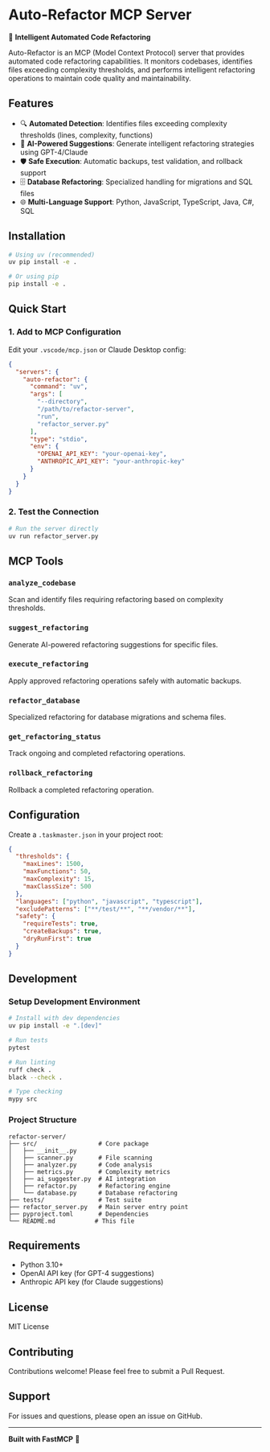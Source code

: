 # Auto-Refactor MCP Server

🚀 **Intelligent Automated Code Refactoring**

Auto-Refactor is an MCP (Model Context Protocol) server that provides automated code refactoring capabilities. It monitors codebases, identifies files exceeding complexity thresholds, and performs intelligent refactoring operations to maintain code quality and maintainability.

## Features

- 🔍 **Automated Detection**: Identifies files exceeding complexity thresholds (lines, complexity, functions)
- 🤖 **AI-Powered Suggestions**: Generate intelligent refactoring strategies using GPT-4/Claude
- 🛡️ **Safe Execution**: Automatic backups, test validation, and rollback support
- 🗄️ **Database Refactoring**: Specialized handling for migrations and SQL files
- 🌐 **Multi-Language Support**: Python, JavaScript, TypeScript, Java, C#, SQL

## Installation

```bash
# Using uv (recommended)
uv pip install -e .

# Or using pip
pip install -e .
```

## Quick Start

### 1. Add to MCP Configuration

Edit your `.vscode/mcp.json` or Claude Desktop config:

```json
{
  "servers": {
    "auto-refactor": {
      "command": "uv",
      "args": [
        "--directory",
        "/path/to/refactor-server",
        "run",
        "refactor_server.py"
      ],
      "type": "stdio",
      "env": {
        "OPENAI_API_KEY": "your-openai-key",
        "ANTHROPIC_API_KEY": "your-anthropic-key"
      }
    }
  }
}
```

### 2. Test the Connection

```bash
# Run the server directly
uv run refactor_server.py
```

## MCP Tools

### `analyze_codebase`
Scan and identify files requiring refactoring based on complexity thresholds.

### `suggest_refactoring`
Generate AI-powered refactoring suggestions for specific files.

### `execute_refactoring`
Apply approved refactoring operations safely with automatic backups.

### `refactor_database`
Specialized refactoring for database migrations and schema files.

### `get_refactoring_status`
Track ongoing and completed refactoring operations.

### `rollback_refactoring`
Rollback a completed refactoring operation.

## Configuration

Create a `.taskmaster.json` in your project root:

```json
{
  "thresholds": {
    "maxLines": 1500,
    "maxFunctions": 50,
    "maxComplexity": 15,
    "maxClassSize": 500
  },
  "languages": ["python", "javascript", "typescript"],
  "excludePatterns": ["**/test/**", "**/vendor/**"],
  "safety": {
    "requireTests": true,
    "createBackups": true,
    "dryRunFirst": true
  }
}
```

## Development

### Setup Development Environment

```bash
# Install with dev dependencies
uv pip install -e ".[dev]"

# Run tests
pytest

# Run linting
ruff check .
black --check .

# Type checking
mypy src
```

### Project Structure

```
refactor-server/
├── src/                 # Core package
│   ├── __init__.py
│   ├── scanner.py       # File scanning
│   ├── analyzer.py      # Code analysis
│   ├── metrics.py       # Complexity metrics
│   ├── ai_suggester.py  # AI integration
│   ├── refactor.py      # Refactoring engine
│   └── database.py      # Database refactoring
├── tests/               # Test suite
├── refactor_server.py   # Main server entry point
├── pyproject.toml       # Dependencies
└── README.md           # This file
```

## Requirements

- Python 3.10+
- OpenAI API key (for GPT-4 suggestions)
- Anthropic API key (for Claude suggestions)

## License

MIT License

## Contributing

Contributions welcome! Please feel free to submit a Pull Request.

## Support

For issues and questions, please open an issue on GitHub.

---

**Built with FastMCP** 🚀
